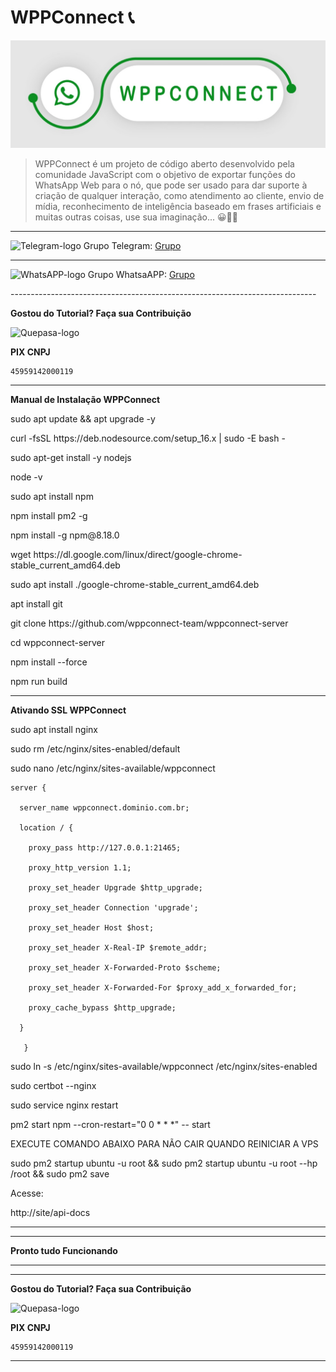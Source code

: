 # WPPConnect 📞

![WPPConnect Banner](./wppconnect-banner.jpeg)

> WPPConnect é um projeto de código aberto desenvolvido pela comunidade JavaScript com o objetivo de exportar funções do WhatsApp Web para o nó, que pode ser usado para dar suporte à criação de qualquer interação, como atendimento ao cliente, envio de mídia, reconhecimento de inteligência baseado em frases artificiais e muitas outras coisas, use sua imaginação... 😀🤔💭

</p>
<hr />
<p align="left">
	<img src="https://telegram.org/favicon.ico" alt="Telegram-logo" width="32" />
	<span>Grupo Telegram: </span>
	<a href="https://t.me/wppconnect" target="_blank">Grupo</a>
</p>
<hr />
<p align="left">
	<img src="https://whatsapp.com/favicon.ico" alt="WhatsAPP-logo" width="32" />
	<span>Grupo WhatsaAPP: </span>
	<a href="https://telinkei.com/gp-wppconnect-zap" target="_blank">Grupo</a>
</p>
----------------------------------------------------------------------------
</p>

**Gostou do Tutorial? Faça sua Contribuição**

<img src="https://github.com/EngajamentoFlow/quepasa/blob/main/Contribui%C3%A7%C3%A3o.png" alt="Quepasa-logo" width="200" />
</p>

**PIX CNPJ**

```
45959142000119	
```
----------------------------------------------------------------------------

**Manual de Instalação WPPConnect**

</p>
sudo apt update && apt upgrade -y
</p>
curl -fsSL https://deb.nodesource.com/setup_16.x | sudo -E bash -
</p>
sudo apt-get install -y nodejs
</p>
node -v
</p>
sudo apt install npm
</p>
npm install pm2 -g
</p>
npm install -g npm@8.18.0
</p>
wget https://dl.google.com/linux/direct/google-chrome-stable_current_amd64.deb
</p>
sudo apt install ./google-chrome-stable_current_amd64.deb
</p>
apt install git
</p>
git clone https://github.com/wppconnect-team/wppconnect-server
</p>
cd wppconnect-server
</p>
npm install --force
</p>
npm run build
</p>

----------------------------------------------------------------------------

**Ativando SSL WPPConnect**

</p>
sudo apt install nginx
</p>
sudo rm /etc/nginx/sites-enabled/default
</p>
sudo nano /etc/nginx/sites-available/wppconnect
</p>

```
server {

  server_name wppconnect.dominio.com.br;

  location / {

    proxy_pass http://127.0.0.1:21465;

    proxy_http_version 1.1;

    proxy_set_header Upgrade $http_upgrade;

    proxy_set_header Connection 'upgrade';

    proxy_set_header Host $host;

    proxy_set_header X-Real-IP $remote_addr;

    proxy_set_header X-Forwarded-Proto $scheme;

    proxy_set_header X-Forwarded-For $proxy_add_x_forwarded_for;

    proxy_cache_bypass $http_upgrade;

  }

   }
```

</p>
sudo ln -s /etc/nginx/sites-available/wppconnect /etc/nginx/sites-enabled
</p>
sudo certbot --nginx
</p>
sudo service nginx restart
   </p>
pm2 start npm --cron-restart="0 0 * * *" -- start
</p>
</p>
EXECUTE COMANDO ABAIXO PARA NÃO CAIR QUANDO REINICIAR A VPS
</p>
sudo pm2 startup ubuntu -u root && sudo pm2 startup ubuntu -u root --hp /root && sudo pm2 save
</p>

Acesse: 
</p>
http://site/api-docs

</p>

----------------------------------------------------------------------------
----------------------------------------------------------------------------

**Pronto tudo Funcionando**

----------------------------------------------------------------------------
----------------------------------------------------------------------------

</p>

**Gostou do Tutorial? Faça sua Contribuição**

<img src="https://github.com/EngajamentoFlow/quepasa/blob/main/Contribui%C3%A7%C3%A3o.png" alt="Quepasa-logo" width="200" />
</p>


**PIX CNPJ**

```
45959142000119	
```

----------------------------------------------------------------------------

